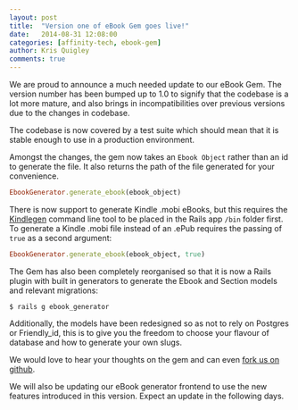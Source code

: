 ```yaml
---
layout: post
title:  "Version one of eBook Gem goes live!"
date:   2014-08-31 12:08:00
categories: [affinity-tech, ebook-gem]
author: Kris Quigley
comments: true
---
```


We are proud to announce a much needed update to our eBook Gem.  The version number has been
bumped up to 1.0 to signify that the codebase is a lot more mature, and also brings in
incompatibilities over previous versions due to the changes in codebase.

The codebase is now covered by a test suite which should mean that it is stable enough to use
in a production environment.

Amongst the changes, the gem now takes an `Ebook Object` rather than an id to generate the file.
It also returns the path of the file generated for your convenience.

```ruby
EbookGenerator.generate_ebook(ebook_object)

```

There is now support to generate Kindle .mobi eBooks, but this requires the
[Kindlegen](http://www.amazon.com/gp/feature.html?docId=1000765211) command line tool
to be placed in the Rails app `/bin` folder first.  To generate a Kindle .mobi file instead of an .ePub
requires the passing of `true` as a second argument:

```ruby
EbookGenerator.generate_ebook(ebook_object, true)

```

The Gem has also been completely reorganised so that it is now a Rails plugin with built in
 generators to generate the Ebook and Section models and relevant migrations:

`$ rails g ebook_generator`

Additionally, the models have been redesigned so as not to rely on Postgres or Friendly_id, this
is to give you the freedom to choose your flavour of database and how to generate your own
slugs.

We would love to hear your thoughts on the gem and can even [fork us on github](https://github.com/krisquigley/ebook_generator).

We will also be updating our eBook generator frontend to use the new features introduced in this version.
 Expect an update in the following days.
